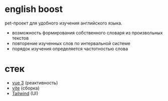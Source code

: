 # english boost

pet-проект для удобного изучения английского языка.  

- возможность формирования собственного словаря из произвольных текстов
- повторение изученных слов по интервальной системе
- порядок изучения определяется частотностью слова

# стек

- [vue 3](https://v3.ru.vuejs.org/ru/guide/introduction.html) (реактивность)
- [vite](https://vitejs.dev/guide/) (сборка)
- [Tailwind](https://tailwindcss.com/docs/guides/vite#vue) (UI)
